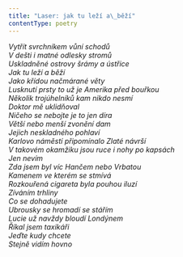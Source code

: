 ```yaml
---
title: "Laser: jak tu leží a\_běží"
contentType: poetry
---
```


<section>

_Vytřít svrchníkem vůní schodů  
V dešti i matné odlesky stromů  
Uskladněné ostrovy šrámy a ústřice  
Jak tu leží a běží  
Jako křídou načmárané věty  
Lusknutí prsty to už je Amerika před bouřkou  
Několik trojúhelníků kam nikdo nesmí  
Doktor mě uklidňoval  
Ničeho se nebojte je to jen díra  
Větší nebo menší zvonění dam  
Jejich neskladného pohlaví  
Karlovo náměstí připomínalo Zlaté návrší  
V takovém okamžiku jsou ruce i nohy po kapsách  
Jen nevím  
Zda jsem byl víc Hančem nebo Vrbatou  
Kamenem ve kterém se stmívá  
Rozkouřená cigareta byla pouhou iluzí  
Zíváním trhliny  
Co se dohadujete  
Ubrousky se hromadí se stářím  
Lucie už navždy bloudí Londýnem  
Říkal jsem taxikáři  
Jeďte kudy chcete  
Stejně vidím hovno_

</section>
